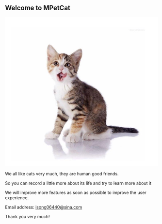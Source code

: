 ## Welcome to MPetCat

![Image](1024.jpg)

We all like cats very much, they are human good friends.

So you can record a little more about its life and try to learn more about it

We will improve more features as soon as possible to improve the user experience.

Email address: isong06440@sina.com

Thank you very much!

